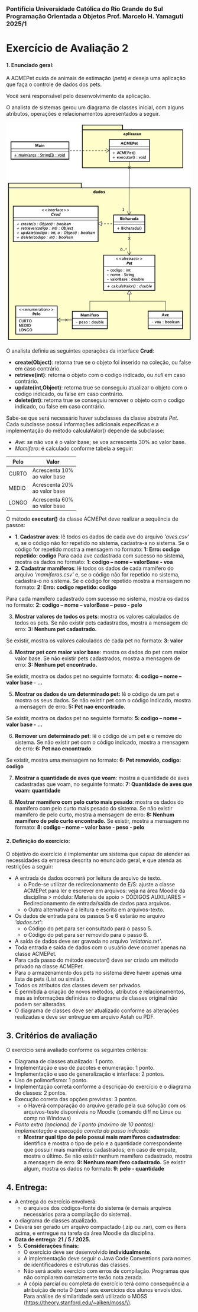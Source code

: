 ### **Pontifícia Universidade Católica do Rio Grande do Sul Programação Orientada a Objetos Prof. Marcelo H. Yamaguti 2025/1**

# **Exercício de Avaliação 2**

#### 1. **Enunciado geral:**

A ACMEPet cuida de animais de estimação (*pets*) e deseja uma aplicação que faça o controle de dados dos pets.

Você será responsável pelo desenvolvimento da aplicação.

O analista de sistemas gerou um diagrama de classes inicial, com alguns atributos, operações e relacionamentos apresentados a seguir.

![](_page_0_Figure_6.jpeg)

O analista definiu as seguintes operações da interface **Crud**:

- **create(Object)**: retorna true se o objeto foi inserido na coleção, ou false em caso contrário.
- **retrieve(int)**: retorna o objeto com o codigo indicado, ou *null* em caso contrário.
- **update(int,Object)**: retorna true se conseguiu atualizar o objeto com o codigo indicado, ou false em caso contrário.
- **delete(int)**: retorna true se conseguiu remover o objeto com o codigo indicado, ou false em caso contrário.

Sabe-se que será necessário haver subclasses da classe abstrata *Pet*. Cada subclasse possui informações adicionais específicas e a implementação do método calculaValor() depende da subclasse:

- *Ave*: se não voa é o valor base; se voa acrescenta 30% ao valor base.
- *Mamifero*: é calculado conforme tabela a seguir:

| Pelo  | Valor                           |
|-------|---------------------------------|
| CURTO | Acrescenta 10%<br>ao valor base |
| MEDIO | Acrescenta 20%<br>ao valor base |
| LONGO | Acrescenta 60%<br>ao valor base |

O método **executar()** da classe ACMEPet deve realizar a sequência de passos:

- **1. Cadastrar aves**: lê todos os dados de cada ave do arquivo *'aves.csv'* e, se o código não for repetido no sistema, cadastra-a no sistema. Se o código for repetido mostra a mensagem no formato: **1: Erro: codigo repetido: codigo** Para cada ave cadastrada com sucesso no sistema, mostra os dados no formato: **1: codigo – nome – valorBase - voa**
- **2. Cadastrar mamíferos**: lê todos os dados de cada mamífero do arquivo *'mamiferos.csv'* e, se o código não for repetido no sistema, cadastra-o no sistema. Se o código for repetido mostra a mensagem no formato: **2: Erro: codigo repetido: codigo**

Para cada mamífero cadastrado com sucesso no sistema, mostra os dados no formato: **2: codigo – nome – valorBase – peso - pelo**

3. **Mostrar valores de todos os pets**: mostra os valores calculados de todos os pets. Se não existir pets cadastrados, mostra a mensagem de erro: **3: Nenhum pet cadastrado.**

Se existir, mostra os valores calculados de cada pet no formato: **3: valor**

4. **Mostrar pet com maior valor base**: mostra os dados do pet com maior valor base. Se não existir pets cadastrados, mostra a mensagem de erro: **3: Nenhum pet encontrado.**

Se existir, mostra os dados pet no seguinte formato: **4: codigo – nome – valor base - ...**

5. **Mostrar os dados de um determinado pet:** lê o código de um pet e mostra os seus dados. Se não existir pet com o código indicado, mostra a mensagem de erro: **5: Pet nao encontrado**.

Se existir, mostra os dados pet no seguinte formato: **5: codigo – nome – valor base - ...**

6. **Remover um determinado pet**: lê o código de um pet e o remove do sistema. Se não existir pet com o código indicado, mostra a mensagem de erro: **6: Pet nao encontrado**.

Se existir, mostra uma mensagem no formato: **6: Pet removido, codigo: codigo**

7. **Mostrar a quantidade de aves que voam**: mostra a quantidade de aves cadastradas que voam, no seguinte formato: **7: Quantidade de aves que voam: quantidade**

8. **Mostrar mamífero com pelo curto mais pesado**: mostra os dados do mamífero com pelo curto mais pesado do sistema. Se não existir mamífero de pelo curto, mostra a mensagem de erro: **8: Nenhum mamifero de pelo curto encontrado.** Se existir, mostra a mensagem no formato: **8: codigo – nome – valor base - peso - pelo**

#### **2. Definição do exercício:**

O objetivo do exercício é implementar um sistema que capaz de atender as necessidades da empresa descrita no enunciado geral, e que atenda as restrições a seguir:

- A entrada de dados ocorrerá por leitura de arquivo de texto.
	- o Pode-se utilizar de redirecionamento de E/S: ajuste a classe ACMEPet para ler e escrever em arquivos: veja na área Moodle da disciplina > módulo: Materiais de apoio > CÓDIGOS AUXILIARES > Redirecionamento de entrada/saída de dados para arquivos.
	- o Outra alternativa é a leitura e escrita em arquivos-texto.
- Os dados de entrada para os passos 5 e 6 estarão no arquivo *'dados.txt'*:
	- o Código do pet para ser consultado para o passo 5.
	- o Código do pet para ser removido para o passo 6.
- A saída de dados deve ser gravada no arquivo *'relatorio.txt'*.
- Toda entrada e saída de dados com o usuário deve ocorrer apenas na classe ACMEPet.
- Para cada passo do método executar() deve ser criado um método privado na classe ACMEPet.
- Para o armazenamento dos pets no sistema deve haver apenas uma lista de pets (List ou similar).
- Todos os atributos das classes devem ser privados.
- É permitida a criação de novos métodos, atributos e relacionamentos, mas as informações definidas no diagrama de classes original não podem ser alteradas.
- O diagrama de classes deve ser atualizado conforme as alterações realizadas e deve ser entregue em arquivo Astah ou PDF.

## **3. Critérios de avaliação**

O exercício será avaliado conforme os seguintes critérios:

- Diagrama de classes atualizado: 1 ponto.
- Implementação e uso de pacotes e enumeração: 1 ponto.
- Implementação e uso de generalização e interface: 2 pontos.
- Uso de polimorfismo: 1 ponto.
- Implementação correta conforme a descrição do exercício e o diagrama de classes: 2 pontos.
- Execução correta das opções previstas: 3 pontos.
	- o Haverá comparação do arquivo gerado pela sua solução com os arquivos-teste disponíveis no Moodle (comando diff no Linux ou comp no Windows)
- *Ponto extra (opcional) de 1 ponto (máximo de 10 pontos): implementação e execução correta do passo indicado:*
	- **Mostrar qual tipo de pelo possui mais mamíferos cadastrados**: identifica e mostra o tipo de pelo e a quantidade correspondente que possuir mais mamíferos cadastrados; em caso de empate, mostra o último. Se não existir nenhum mamífero cadastrado, mostra a mensagem de erro: **9: Nenhum mamifero cadastrado.** Se existir algum, mostra os dados no formato: **9: pelo - quantidade**

## 4. **Entrega:**

- A entrega do exercício envolverá:
	- o arquivos dos códigos-fonte do sistema (e demais arquivos necessários para a compilação do sistema).
- o diagrama de classes atualizado.
- Deverá ser gerado um arquivo compactado (.zip ou .rar), com os itens acima, e entregue na tarefa da área Moodle da disciplina.
- **Data de entrega: 21 / 5 / 2025.**
- 5. **Considerações finais:**
	- O exercício deve ser desenvolvido **individualmente**.
	- A implementação deve seguir o Java Code Conventions para nomes de identificadores e estruturas das classes.
	- Não será aceito exercício com erros de compilação. Programas que não compilarem corretamente terão nota zerada.
	- A cópia parcial ou completa do exercício terá como consequência a atribuição de nota 0 (zero) aos exercícios dos alunos envolvidos. Para análise de similaridade será utilizado o MOSS [\(https://theory.stanford.edu/~aiken/moss/\)](https://theory.stanford.edu/~aiken/moss/).